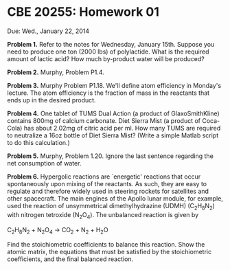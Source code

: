 # CBE 20255: Homework 01 #
Due: Wed., January 22, 2014

**Problem 1.** Refer to the notes for Wednesday, January 15th. Suppose you need to produce one ton (2000 lbs) of polylactide. What is the required amount of lactic acid? How much by-product water will be produced?

**Problem 2.** Murphy, Problem P1.4.  

**Problem 3.** Murphy Problem P1.18. We'll define atom efficiency in Monday's lecture. The atom efficiency is the fraction of mass in the reactants that ends up in the desired product. 

**Problem 4.** One tablet of TUMS Dual Action (a product of GlaxoSmithKline) contains 800mg of calcium carbonate.  Diet Sierra Mist (a product of Coca-Cola) has about 2.02mg of citric acid per ml.  How many TUMS are required to neutralize a 16oz bottle of Diet Sierra Mist?  (Write a simple Matlab script to do this calculation.)

**Problem 5.** Murphy, Problem 1.20. Ignore the last sentence regarding the net consumption of water.

**Problem 6.** Hypergolic reactions are `energetic' reactions that occur spontaneously upon mixing of the reactants. As such, they are easy to regulate and therefore widely used in steering rockets for satellites and other spacecraft. The main engines of the Apollo lunar module, for example, used the reaction of unsymmetrical dimethylhydrazine (UDMH) (C<sub>2</sub>H<sub>8</sub>N<sub>2</sub>) with nitrogen tetroxide (N<sub>2</sub>O<sub>4</sub>).  The unbalanced reaction is given by 

C<sub>2</sub>H<sub>8</sub>N<sub>2</sub> + N<sub>2</sub>O<sub>4</sub> &rarr; CO<sub>2</sub> + N<sub>2</sub> + H<sub>2</sub>O

Find the stoichiometric coefficients to balance this reaction. Show the atomic matrix, the equations that must be satisfied by the stoichiometric coefficients, and the final balanced reaction.





